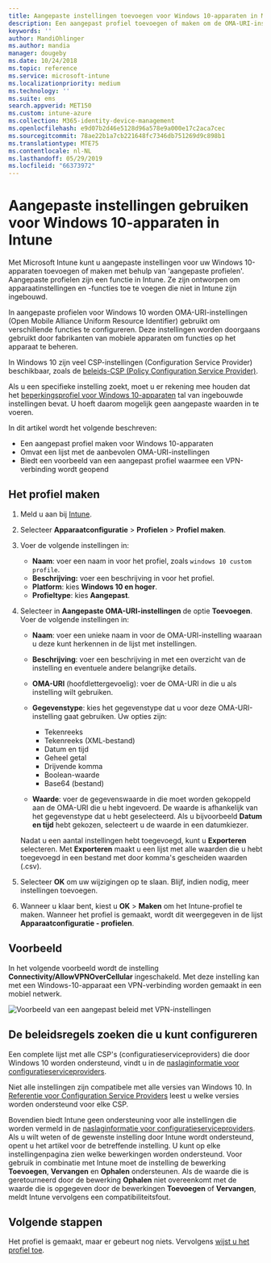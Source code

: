 ```yaml
---
title: Aangepaste instellingen toevoegen voor Windows 10-apparaten in Microsoft Intune - Azure | Microsoft Docs
description: Een aangepast profiel toevoegen of maken om de OMA-URI-instellingen te gebruiken voor apparaten met Windows 10 in Microsoft Intune. Een aangepast profiel gebruiken voor het toevoegen van aangepaste instellingen.
keywords: ''
author: MandiOhlinger
ms.author: mandia
manager: dougeby
ms.date: 10/24/2018
ms.topic: reference
ms.service: microsoft-intune
ms.localizationpriority: medium
ms.technology: ''
ms.suite: ems
search.appverid: MET150
ms.custom: intune-azure
ms.collection: M365-identity-device-management
ms.openlocfilehash: e9d07b2d46e5128d96a578e9a000e17c2aca7cec
ms.sourcegitcommit: 78ae22b1a7cb221648fc7346db751269d9c898b1
ms.translationtype: MTE75
ms.contentlocale: nl-NL
ms.lasthandoff: 05/29/2019
ms.locfileid: "66373972"
---
```

# <a name="use-custom-settings-for-windows-10-devices-in-intune"></a>Aangepaste instellingen gebruiken voor Windows 10-apparaten in Intune

Met Microsoft Intune kunt u aangepaste instellingen voor uw Windows 10-apparaten toevoegen of maken met behulp van 'aangepaste profielen'. Aangepaste profielen zijn een functie in Intune. Ze zijn ontworpen om apparaatinstellingen en -functies toe te voegen die niet in Intune zijn ingebouwd.

In aangepaste profielen voor Windows 10 worden OMA-URI-instellingen (Open Mobile Alliance Uniform Resource Identifier) gebruikt om verschillende functies te configureren. Deze instellingen worden doorgaans gebruikt door fabrikanten van mobiele apparaten om functies op het apparaat te beheren. 

In Windows 10 zijn veel CSP-instellingen (Configuration Service Provider) beschikbaar, zoals de [beleids-CSP (Policy Configuration Service Provider)](https://technet.microsoft.com/itpro/windows/manage/how-it-pros-can-use-configuration-service-providers).

Als u een specifieke instelling zoekt, moet u er rekening mee houden dat het [beperkingsprofiel voor Windows 10-apparaten](device-restrictions-windows-10.md) tal van ingebouwde instellingen bevat. U hoeft daarom mogelijk geen aangepaste waarden in te voeren.

In dit artikel wordt het volgende beschreven:

- Een aangepast profiel maken voor Windows 10-apparaten
- Omvat een lijst met de aanbevolen OMA-URI-instellingen
- Biedt een voorbeeld van een aangepast profiel waarmee een VPN-verbinding wordt geopend

## <a name="create-the-profile"></a>Het profiel maken

1. Meld u aan bij [Intune](https://go.microsoft.com/fwlink/?linkid=2090973).
2. Selecteer **Apparaatconfiguratie** > **Profielen** > **Profiel maken**.
3. Voer de volgende instellingen in:

    - **Naam**: voer een naam in voor het profiel, zoals `windows 10 custom profile`.
    - **Beschrijving:** voer een beschrijving in voor het profiel.
    - **Platform**: kies **Windows 10 en hoger**.
    - **Profieltype**: kies **Aangepast**.

4. Selecteer in **Aangepaste OMA-URI-instellingen** de optie **Toevoegen**. Voer de volgende instellingen in:

    - **Naam**: voer een unieke naam in voor de OMA-URI-instelling waaraan u deze kunt herkennen in de lijst met instellingen.
    - **Beschrijving**: voer een beschrijving in met een overzicht van de instelling en eventuele andere belangrijke details.
    - **OMA-URI** (hoofdlettergevoelig): voer de OMA-URI in die u als instelling wilt gebruiken.
    - **Gegevenstype**: kies het gegevenstype dat u voor deze OMA-URI-instelling gaat gebruiken. Uw opties zijn:

        - Tekenreeks
        - Tekenreeks (XML-bestand)
        - Datum en tijd
        - Geheel getal
        - Drijvende komma
        - Boolean-waarde
        - Base64 (bestand)

    - **Waarde**: voer de gegevenswaarde in die moet worden gekoppeld aan de OMA-URI die u hebt ingevoerd. De waarde is afhankelijk van het gegevenstype dat u hebt geselecteerd. Als u bijvoorbeeld **Datum en tijd** hebt gekozen, selecteert u de waarde in een datumkiezer.

    Nadat u een aantal instellingen hebt toegevoegd, kunt u **Exporteren** selecteren. Met **Exporteren** maakt u een lijst met alle waarden die u hebt toegevoegd in een bestand met door komma's gescheiden waarden (.csv).

5. Selecteer **OK** om uw wijzigingen op te slaan. Blijf, indien nodig, meer instellingen toevoegen.
6. Wanneer u klaar bent, kiest u **OK** > **Maken** om het Intune-profiel te maken. Wanneer het profiel is gemaakt, wordt dit weergegeven in de lijst **Apparaatconfiguratie - profielen**.

## <a name="example"></a>Voorbeeld

In het volgende voorbeeld wordt de instelling **Connectivity/AllowVPNOverCellular** ingeschakeld. Met deze instelling kan met een Windows-10-apparaat een VPN-verbinding worden gemaakt in een mobiel netwerk.

![Voorbeeld van een aangepast beleid met VPN-instellingen](./media/custom-policy-example.png)

## <a name="find-the-policies-you-can-configure"></a>De beleidsregels zoeken die u kunt configureren

Een complete lijst met alle CSP's (configuratieserviceproviders) die door Windows 10 worden ondersteund, vindt u in de [naslaginformatie voor configuratieserviceproviders](https://msdn.microsoft.com/windows/hardware/commercialize/customize/mdm/configuration-service-provider-reference).

Niet alle instellingen zijn compatibele met alle versies van Windows 10. In [Referentie voor Configuration Service Providers](https://msdn.microsoft.com/windows/hardware/commercialize/customize/mdm/configuration-service-provider-reference) leest u welke versies worden ondersteund voor elke CSP.

Bovendien biedt Intune geen ondersteuning voor alle instellingen die worden vermeld in de [naslaginformatie voor configuratieserviceproviders](https://msdn.microsoft.com/windows/hardware/commercialize/customize/mdm/configuration-service-provider-reference). Als u wilt weten of de gewenste instelling door Intune wordt ondersteund, opent u het artikel voor de betreffende instelling. U kunt op elke instellingenpagina zien welke bewerkingen worden ondersteund. Voor gebruik in combinatie met Intune moet de instelling de bewerking **Toevoegen**, **Vervangen** en **Ophalen** ondersteunen. Als de waarde die is geretourneerd door de bewerking **Ophalen** niet overeenkomt met de waarde die is opgegeven door de bewerkingen **Toevoegen** of **Vervangen**, meldt Intune vervolgens een compatibiliteitsfout.

## <a name="next-steps"></a>Volgende stappen

Het profiel is gemaakt, maar er gebeurt nog niets. Vervolgens [wijst u het profiel toe](device-profile-assign.md).
